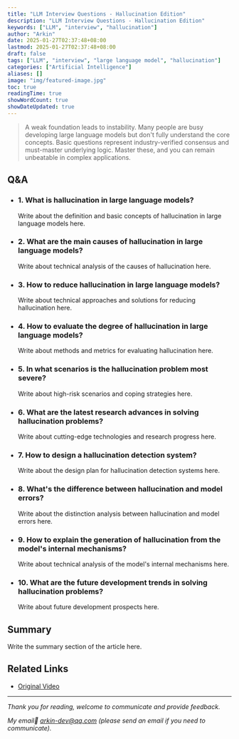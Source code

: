```yaml
---
title: "LLM Interview Questions - Hallucination Edition"
description: "LLM Interview Questions - Hallucination Edition"
keywords: ["LLM", "interview", "hallucination"]
author: "Arkin"
date: 2025-01-27T02:37:48+08:00
lastmod: 2025-01-27T02:37:48+08:00
draft: false
tags: ["LLM", "interview", "large language model", "hallucination"]
categories: ["Artificial Intelligence"]
aliases: []
image: "img/featured-image.jpg"
toc: true
readingTime: true
showWordCount: true
showDateUpdated: true
---
```


> A weak foundation leads to instability. Many people are busy developing large language models but don't fully understand the core concepts. Basic questions represent industry-verified consensus and must-master underlying logic. Master these, and you can remain unbeatable in complex applications.

## Q&A

- ### 1. What is hallucination in large language models?

  Write about the definition and basic concepts of hallucination in large language models here.

- ### 2. What are the main causes of hallucination in large language models?

  Write about technical analysis of the causes of hallucination here.

- ### 3. How to reduce hallucination in large language models?

  Write about technical approaches and solutions for reducing hallucination here.

- ### 4. How to evaluate the degree of hallucination in large language models?

  Write about methods and metrics for evaluating hallucination here.

- ### 5. In what scenarios is the hallucination problem most severe?

  Write about high-risk scenarios and coping strategies here.

- ### 6. What are the latest research advances in solving hallucination problems?

  Write about cutting-edge technologies and research progress here.

- ### 7. How to design a hallucination detection system?

  Write about the design plan for hallucination detection systems here.

- ### 8. What's the difference between hallucination and model errors?

  Write about the distinction analysis between hallucination and model errors here.

- ### 9. How to explain the generation of hallucination from the model's internal mechanisms?

  Write about technical analysis of the model's internal mechanisms here.

- ### 10. What are the future development trends in solving hallucination problems?

  Write about future development prospects here.

## Summary

Write the summary section of the article here.

## Related Links

- [Original Video](https://www.bilibili.com/video/BV1E4bczRES9?spm_id_from=333.788.videopod.episodes&vd_source=baf08b4f56da32601c712e9657f34742&p=3)

---

*Thank you for reading, welcome to communicate and provide feedback.*

*My email📮 arkin-dev@qq.com (please send an email if you need to communicate).*
